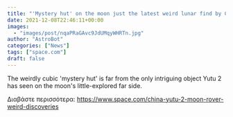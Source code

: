 ```yaml
---
title: "'Mystery hut' on the moon just the latest weird lunar find by China's Yutu 2 rover"
date: 2021-12-08T22:46:11+00:00
images:
  - "images/post/nqaPRaGAvc9JdUMqyWHRTn.jpg"
author: "AstroBot"
categories: ["News"]
tags: ["space.com"]
draft: false
---
```


The weirdly cubic 'mystery hut' is far from the only intriguing object Yutu 2 has seen on the moon's little-explored far side. 

Διαβάστε περισσότερα: https://www.space.com/china-yutu-2-moon-rover-weird-discoveries
